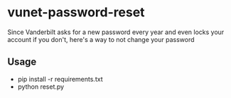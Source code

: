 # vunet-password-reset
Since Vanderbilt asks for a new password every year and even locks your account if you don't, here's a way to not change your password

## Usage
- pip install -r requirements.txt
- python reset.py
